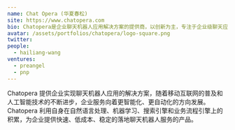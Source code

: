 ```yaml
---
name: Chat Opera (华夏春松)
site: https://www.chatopera.com
bio: Chatopera是企业聊天机器人应用解决方案的提供商，以创新为主，专注于企业级聊天应用，集设计、开发、部署和运维一体的高科技企业。
avatar: /assets/portfolios/chatopera/logo-square.png
twitter: 
people:
  - hailiang-wang
ventures:
  - preangel
  - pnp
---
```


Chatopera 提供企业实现聊天机器人应用的解决方案，随着移动互联网的普及和人工智能技术的不断进步，企业服务向着更智能化、更自动化的方向发展。Chatopera 利用自身在自然语言处理、机器学习、搜索引擎和业务流程引擎上的积累，为企业提供快速、低成本、稳定的落地聊天机器人服务的产品。
